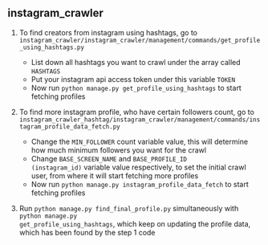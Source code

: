 ## instagram_crawler
1. To find creators from instagram using hashtags, go to <code>instagram_crawler/instagram_crawler/management/commands/get_profile_using_hashtags.py</code>

    - List down all hashtags you want to crawl under the array called <code>HASHTAGS</code>
    - Put your instagram api access token under this variable <code>TOKEN</code>
    - Now run <code>python manage.py get_profile_using_hashtags</code> to start fetching profiles
    
2. To find more instagram profile, who have certain followers count, go to <code>instagram_crawler_hashtag/instagram_crawler/management/commands/instagram_profile_data_fetch.py</code>

    - Change the <code>MIN_FOLLOWER</code> count variable value, this will determine how much minimum followers you want for the crawl
    - Change <code>BASE_SCREEN_NAME</code> and <code>BASE_PROFILE_ID (instagram_id)</code> variable value respectively, to set the initial crawl user, from where it will start fetching more profiles
    - Now run <code>python manage.py instagram_profile_data_fetch</code> to start fetching profiles
    
3. Run <code>python manage.py find_final_profile.py</code> simultaneously with <code>python manage.py get_profile_using_hashtags</code>, which keep on updating the profile data, which has been found by the step 1 code
